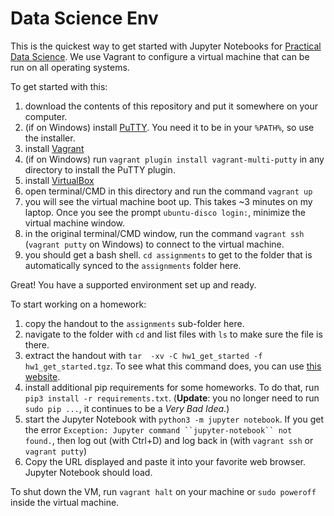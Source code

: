 # Data Science Env

This is the quickest way to get started with Jupyter Notebooks for [Practical Data Science](https://www.datasciencecourse.org). We use Vagrant to configure a virtual machine that can be run on all operating systems.

To get started with this:

1. download the contents of this repository and put it somewhere on your computer.
2. (if on Windows) install [PuTTY](https://www.chiark.greenend.org.uk/~sgtatham/putty/latest.html). You need it to be in your `%PATH%`, so use the installer.
3. install [Vagrant](https://www.vagrantup.com/downloads.html)
4. (if on Windows) run `vagrant plugin install vagrant-multi-putty` in any directory to install the PuTTY plugin.
5. install [VirtualBox](https://www.virtualbox.org/wiki/Downloads)
6. open terminal/CMD in this directory and run the command `vagrant up`
7. you will see the virtual machine boot up. This takes ~3 minutes on my laptop. Once you see the prompt `ubuntu-disco login:`, minimize the virtual machine window.
8. in the original terminal/CMD window, run the command `vagrant ssh` (`vagrant putty` on Windows) to connect to the virtual machine.
9. you should get a bash shell. `cd assignments` to get to the folder that is automatically synced to the `assignments` folder here.

Great! You have a supported environment set up and ready.

To start working on a homework:

1. copy the handout to the `assignments` sub-folder here.
2. navigate to the folder with `cd` and list files with `ls` to make sure the file is there.
3. extract the handout with `tar  -xv -C hw1_get_started -f hw1_get_started.tgz`. To see what this command does, you can use [this website](https://explainshell.com/explain?cmd=tar++-xv+-C+hw1_get_started+-f+hw1_get_started.tgz).
4. install additional pip requirements for some homeworks. To do that, run `pip3 install -r requirements.txt`. (**Update**: you no longer need to run `sudo pip ...`, it continues to be a *Very Bad Idea*.)
5. start the Jupyter Notebook with `python3 -m jupyter notebook`. If you get the error `Exception: Jupyter command ``jupyter-notebook`` not found.`, then log out (with Ctrl+D) and log back in (with `vagrant ssh` or `vagrant putty`)
6. Copy the URL displayed and paste it into your favorite web browser. Jupyter Notebook should load.

To shut down the VM, run `vagrant halt` on your machine or `sudo poweroff` inside the virtual machine.
